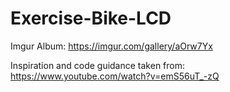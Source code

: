 # Exercise-Bike-LCD

Imgur Album: https://imgur.com/gallery/aOrw7Yx

Inspiration and code guidance taken from: https://www.youtube.com/watch?v=emS56uT_-zQ
